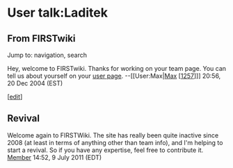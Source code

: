 # User talk:Laditek

## From FIRSTwiki

Jump to: navigation, search

Hey, welcome to FIRSTwiki. Thanks for working on your team page. You can tell us about yourself on your [user page](User:Laditek "User:Laditek"). --[[User:Max|[Max](User:Max "User:Max") [[1257](1257 "1257")]]] 20:56, 20 Dec 2004 (EST)

[[edit](/index.php?title=User_talk:Laditek&action=edit&section=1 "Edit
section: Revival")]

## Revival

Welcome again to FIRSTWiki. The site has really been quite inactive since 2008 (at least in terms of anything other than team info), and I'm helping to start a revival. So if you have any expertise, feel free to contribute it. [Member](User:Member "User:Member") 14:52, 9 July 2011 (EDT)
